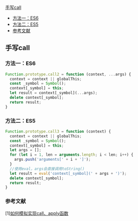 [手写call](#1)
  - [方法一：ES6](#2)
  - [方法二：ES5](#3)
  - [参考文献](#4)

<p id=1></p>

## 手写call

<p id=2></p>

### 方法一：ES6
```js
Function.prototype.call2 = function (context, ...args) {
  context = context || globalThis;
  const _symbol = Symbol();
  context[_symbol] = this;
  let result = context[_symbol](...args);
  delete context[_symbol];
  return result;
}
```

<p id=3></p>

### 方法二：ES5
```js
Function.prototype.call3 = function (context) {
  context = context || globalThis;
  const _symbol = Symbol();
  context[_symbol] = this;
  let args = [];
  for (let i = 1, len = arguments.length; i < len; i++) {
    args.push('arguments[' + i + ']');
  }
  //使用eval，args会直接调用toString()
  let result = eval('context[_symbol](' + args + ')');
  delete context[_symbol];
  return result;
}
```

<p id=4></p>

### 参考文献
[1][如何模拟实现call、apply函数](https://www.zhangbaolin.cn/docs/js/%E6%89%8B%E5%86%99/%E5%A6%82%E4%BD%95%E6%A8%A1%E6%8B%9F%E5%AE%9E%E7%8E%B0call%E3%80%81apply%E5%87%BD%E6%95%B0)